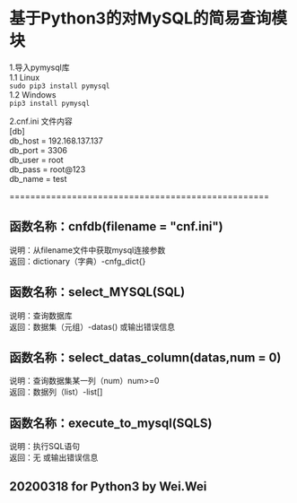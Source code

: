 基于Python3的对MySQL的简易查询模块
==================================================  
1.导入pymysql库  
1.1 Linux  
`sudo pip3 install pymysql`  
1.2 Windows  
`pip3 install pymysql`  

2.cnf.ini 文件内容  
[db]  
db_host = 192.168.137.137  
db_port = 3306  
db_user = root  
db_pass = root@123  
db_name = test  

==================================================

函数名称：cnfdb(filename = "cnf.ini")  
----
说明：从filename文件中获取mysql连接参数  
返回：dictionary（字典）-cnfg_dict{}  

函数名称：select_MYSQL(SQL)  
----
说明：查询数据库  
返回：数据集（元组）-datas() 或输出错误信息  

函数名称：select_datas_column(datas,num = 0)  
----
说明：查询数据集某一列（num）num>=0  
返回：数据列（list）-list[]  

函数名称：execute_to_mysql(SQLS)  
----
说明：执行SQL语句  
返回：无 或输出错误信息  


20200318 for Python3 by Wei.Wei
--------------------------------------------------
